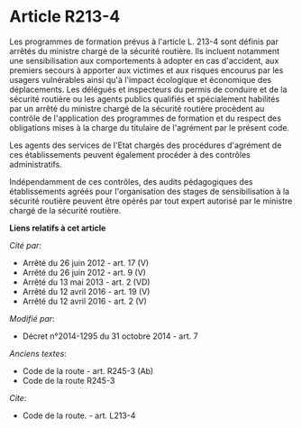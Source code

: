 # Article R213-4

Les programmes de formation prévus à l'article L. 213-4 sont définis par arrêtés du ministre chargé de la sécurité routière.
Ils incluent notamment une sensibilisation aux comportements à adopter en cas d'accident, aux premiers secours à apporter aux
victimes et aux risques encourus par les usagers vulnérables ainsi qu'à l'impact écologique et économique des déplacements.
Les délégués et inspecteurs du permis de conduire et de la sécurité routière ou les agents publics qualifiés et spécialement
habilités par un arrêté du ministre chargé de la sécurité routière procèdent au contrôle de l'application des programmes de
formation et du respect des obligations mises à la charge du titulaire de l'agrément par le présent code. 

Les agents des services de l'Etat chargés des procédures d'agrément de ces établissements peuvent également procéder à des
contrôles administratifs. 

Indépendamment de ces contrôles, des audits pédagogiques des établissements agréés pour l'organisation des stages de
sensibilisation à la sécurité routière peuvent être opérés par tout expert autorisé par le ministre chargé de la sécurité
routière.

**Liens relatifs à cet article**

_Cité par_:

  - Arrêté du 26 juin 2012 - art. 17 (V)
  - Arrêté du 26 juin 2012 - art. 9 (V)
  - Arrêté du 13 mai 2013 - art. 2 (VD)
  - Arrêté du 12 avril 2016 - art. 19 (V)
  - Arrêté du 12 avril 2016 - art. 2 (V)

_Modifié par_:

  - Décret n°2014-1295 du 31 octobre 2014 - art. 7

_Anciens textes_:

  - Code de la route - art. R245-3 (Ab)
  - Code de la route R245-3

_Cite_:

  - Code de la route. - art. L213-4
